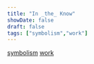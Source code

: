 ```yaml
---
title: "In _the_ Know"
showDate: false
draft: false
tags: ["symbolism","work"]
---
```

[symbolism](/tags/symbolism) [work](/tags/work)